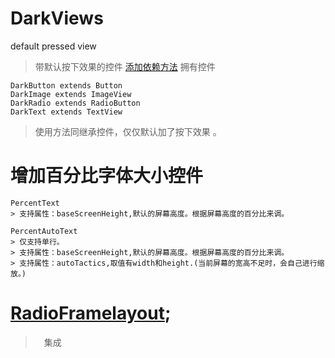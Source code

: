# DarkViews
default pressed view

> 带默认按下效果的控件
> [添加依赖方法](https://jitpack.io/#xuanu/DarkViews/v1.0)
> 拥有控件
```
DarkButton extends Button
DarkImage extends ImageView
DarkRadio extends RadioButton
DarkText extends TextView
```
> 使用方法同继承控件，仅仅默认加了按下效果 。

# 增加百分比字体大小控件
```
PercentText
> 支持属性：baseScreenHeight,默认的屏幕高度。根据屏幕高度的百分比来调。

PercentAutoText
> 仅支持单行。
> 支持属性：baseScreenHeight,默认的屏幕高度。根据屏幕高度的百分比来调。
> 支持属性：autoTactics,取值有width和height.(当前屏幕的宽高不足时，会自己进行缩放。)

```

# [RadioFramelayout](https://github.com/amphiaraus/Android-RatioLayout);
>　集成
